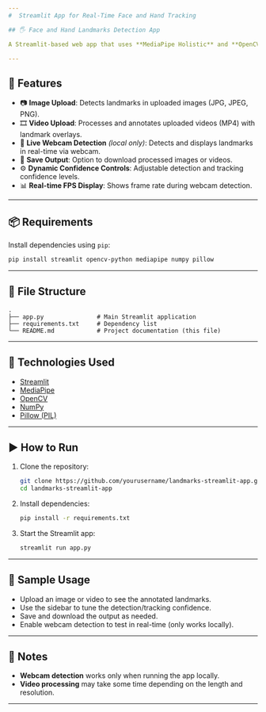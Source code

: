 ```yaml
---
#  Streamlit App for Real-Time Face and Hand Tracking

## 🖐️ Face and Hand Landmarks Detection App

A Streamlit-based web app that uses **MediaPipe Holistic** and **OpenCV** to detect facial and hand landmarks from images, videos, or a live webcam feed. Useful for gesture recognition, human-computer interaction, or pose estimation tasks.

---
```


## 🚀 Features

* 📷 **Image Upload**: Detects landmarks in uploaded images (JPG, JPEG, PNG).
* 🎞️ **Video Upload**: Processes and annotates uploaded videos (MP4) with landmark overlays.
* 🎥 **Live Webcam Detection** *(local only)*: Detects and displays landmarks in real-time via webcam.
* 💾 **Save Output**: Option to download processed images or videos.
* ⚙️ **Dynamic Confidence Controls**: Adjustable detection and tracking confidence levels.
* 📊 **Real-time FPS Display**: Shows frame rate during webcam detection.

---

## 📦 Requirements

Install dependencies using `pip`:

```bash
pip install streamlit opencv-python mediapipe numpy pillow
```

---

## 📁 File Structure

```
.
├── app.py               # Main Streamlit application
├── requirements.txt     # Dependency list
└── README.md            # Project documentation (this file)
```

---

## 🧠 Technologies Used

* [Streamlit](https://streamlit.io/)
* [MediaPipe](https://google.github.io/mediapipe/)
* [OpenCV](https://opencv.org/)
* [NumPy](https://numpy.org/)
* [Pillow (PIL)](https://pillow.readthedocs.io/)

---

## ▶️ How to Run

1. Clone the repository:

   ```bash
   git clone https://github.com/yourusername/landmarks-streamlit-app.git
   cd landmarks-streamlit-app
   ```

2. Install dependencies:

   ```bash
   pip install -r requirements.txt
   ```

3. Start the Streamlit app:

   ```bash
   streamlit run app.py
   ```

---

## 🧪 Sample Usage

* Upload an image or video to see the annotated landmarks.
* Use the sidebar to tune the detection/tracking confidence.
* Save and download the output as needed.
* Enable webcam detection to test in real-time (only works locally).

---

## 📌 Notes

* **Webcam detection** works only when running the app locally.
* **Video processing** may take some time depending on the length and resolution.

---
